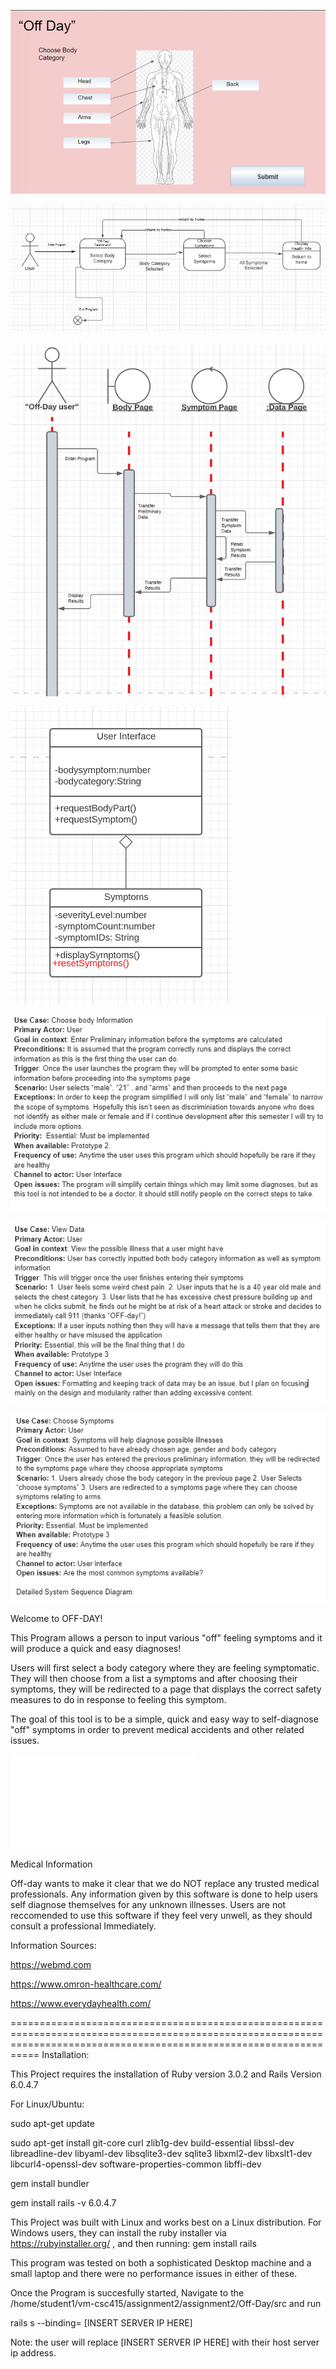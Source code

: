 
![This is an image](./docs/UI.PNG)

![This is an image](./docs/statech.PNG)

![This is an image](./docs/sequencediafinal.PNG)


![This is an image](./docs/designclassfinal.PNG)


![Usedesc1](./docs/Usedesc1.PNG)

![Usedesc2](./docs/Usedesc2.PNG)

![Usedesc3](./docs/Usedesc3.PNG)



Welcome to OFF-DAY!


This Program allows a person to input various "off" feeling symptoms and it will produce a quick and easy diagnoses!

Users will first select a body category where they are feeling symptomatic. They will then choose from a list a symptoms and after choosing their symptoms, they will be redirected to a page that displays the correct safety measures to do in response to feeling this symptom.

The goal of this tool is to be a simple, quick and easy way to self-diagnose "off" symptoms in order to prevent medical accidents and other related issues. 

![Link to OpenSource Instructions](./OpensourceInfo.md)



Medical Information


Off-day wants to make it clear that we do NOT replace any trusted medical professionals. Any information given by this software is done to help users self diagnose themselves for any unknown illnesses. Users are not reccomended to use this software if they feel very unwell, as they should consult a professional Immediately.

Information Sources:

https://webmd.com

https://www.omron-healthcare.com/

https://www.everydayhealth.com/

=======================================================================================================================================================================
Installation:

This Project requires the installation of Ruby version 3.0.2 and Rails Version 6.0.4.7 

For Linux/Ubuntu: 

sudo apt-get update

sudo apt-get install git-core curl zlib1g-dev build-essential libssl-dev libreadline-dev libyaml-dev libsqlite3-dev sqlite3 libxml2-dev libxslt1-dev libcurl4-openssl-dev software-properties-common libffi-dev

gem install bundler

gem install rails -v 6.0.4.7

This Project was built with Linux and works best on a Linux distribution. For Windows users, they can 
install the ruby installer via https://rubyinstaller.org/ , and then running: gem install rails

This program was tested on both a sophisticated Desktop machine and a small laptop and there were no performance issues in either of these.

Once the Program is succesfully started, Navigate to the /home/student1/vm-csc415/assignment2/assignment2/Off-Day/src and run


rails s --binding= [INSERT SERVER IP HERE]

Note: the user will replace [INSERT SERVER IP HERE] with their host server ip address.





